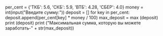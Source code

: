 per_cent = {'ТКБ': 5.6, 'СКБ': 5.9, 'ВТБ': 4.28, 'СБЕР': 4.0}
money = int(input("Введите сумму:"))
deposit = []
for key in per_cent:
    deposit.append(per_cent[key] * money / 100)
    max_deposit = max (deposit)
    print (deposit)
    print ("Максимальная сумма, которую вы можете заработать-" + str(max_deposit))
